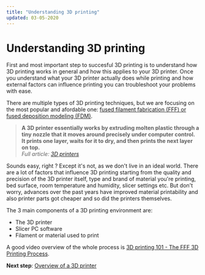```yaml
---
title: "Understanding 3D printing"
updated: 03-05-2020
---
```

# Understanding 3D printing

First and most important step to succesful 3D printing is to understand how 3D printing works in general and how this applies to your 3D printer. Once you understand what your 3D printer actually does while printing and how external factors can influence printing you can troubleshoot your problems with ease. 

There are multiple types of 3D printing techniques, but we are focusing on the most popular and afordable one: [fused filament fabrication (FFF) or fused deposition modeling (FDM)](https://en.wikipedia.org/wiki/Fused_filament_fabrication).

> **A 3D printer essentially works by extruding molten plastic through a tiny nozzle that it moves around precisely under computer control. It prints one layer, waits for it to dry, and then prints the next layer on top.**  
> *Full article: [3D printers](https://www.explainthatstuff.com/how-3d-printers-work.html)*

Sounds easy, right ? Except it's not, as we don't live in an ideal world. There are a lot of factors that influence 3D printing starting from the quality and precision of the 3D printer itself, type and brand of material you're printing, bed surface, room temperature and humidity, slicer settings etc. But don't worry, advances over the past years have improved material printability and also printer parts got cheaper and so did the printers themselves.

The 3 main components of a 3D printing environment are:
- The 3D printer
- Slicer PC software
- Filament or material used to print

A good video overview of the whole process is [3D printing 101 - The FFF 3D Printing Process](https://www.youtube.com/watch?v=w-e-SQk-wmM). 


**Next step**: [Overview of a 3D printer](3d-printer-overview)

